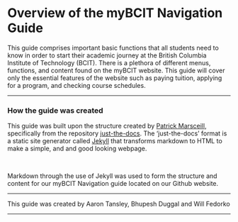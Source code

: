 # Overview of the myBCIT Navigation Guide

This guide comprises important basic functions that all students need to know in order to start their academic journey at the British Columbia Institute of Technology (BCIT). There is a plethora of different menus, functions, and content found on the myBCIT website. This guide will cover only the essential features of the website such as paying tuition, applying for a program, and checking course schedules.

---

### How the guide was created

This guide was built upon the structure created by [Patrick Marsceill](https://github.com/pmarsceill), specifically from the repository [just-the-docs](https://github.com/pmarsceill/just-the-docs). The ‘just-the-docs’ format is a static site generator called [Jekyll](https://jekyllrb.com) that transforms markdown to HTML to make a simple, and and good looking webpage.

<br>

Markdown through the use of Jekyll was used to form the structure and content for our myBCIT Navigation guide located on our Github website.

---

This guide was created by Aaron Tansley, Bhupesh Duggal and Will Fedorko

---
